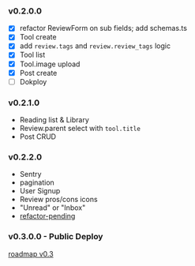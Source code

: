 ### v0.2.0.0

- [x] refactor ReviewForm on sub fields; add schemas.ts
- [x] Tool create
- [x] add `review.tags` and `review.review_tags` logic
- [x] Tool list
- [x] Tool.image upload
- [x] Post create
- [ ] Dokploy

### v0.2.1.0

- Reading list & Library
- Review.parent select with `tool.title`
- Post CRUD

### v0.2.2.0

- Sentry
- pagination
- User Signup
- Review pros/cons icons
- "Unread" or "Inbox"
- [refactor-pending](/docs/refactor-pending.md)

### v0.3.0.0 - Public Deploy

[roadmap v0.3](/docs/roadmap/roadmap-v0.3-public.md)
